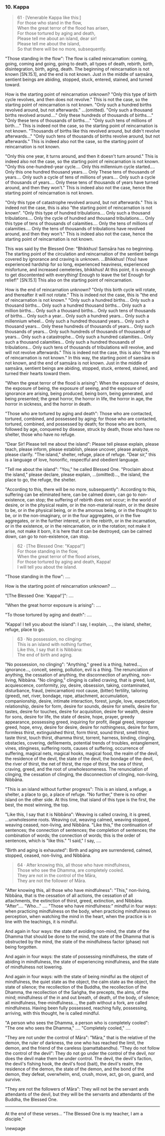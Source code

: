 ### 10. Kappa

> 61 &middot; [Venerable Kappa like this:]  
For those who stand in the flow,  
When the great terror of the flood has arisen,  
For those tortured by aging and death,  
Please tell me about an island, dear sir!  
Please tell me about the island,  
So that there will be no more, subsequently.

"Those standing in the flow": The flow is called reincarnation: coming, going,
coming and going, going to death, all types of death, rebirth, birth,
disintegration, birth, aging, death. The beginning of reincarnation is not known
[SN.15.1], and the end is not known. Just in the middle of saṃsāra, sentient
beings are abiding, stopped, stuck, entered, stained, and turned toward.

How is the starting point of reincarnation unknown? "Only this type of birth
cycle revolves, and then does not revolve." This is not the case, so the
starting point of reincarnation is not known. "Only such a hundred births
revolved around, but not afterwards." ...(omitted). "Only such a thousand births
revolved around...." Only these hundreds of thousands of births...." "Only these
tens of thousands of births...." "Only such tens of millions of birth...." This
is indeed not the case, so the starting point of reincarnation is not known.
"Thousands of births like this revolved around, but didn't revolve
afterwards..." "Only such tens of thousands of births revolve around, but not
afterwards." This is indeed also not the case, so the starting point of
reincarnation is not known.

"Only this one year, it turns around, and then it doesn't turn around." This is
indeed also not the case, so the starting point of reincarnation is not known.
"Only this one-hundred-year cycle.... Only this millennium cycle started....
Only this one hundred thousand years.... Only These tens of thousands of
years.... Only such a cycle of tens of millions of years.... Only such a cycle
of thousands of years.... Only these tens of thousands of years have turned
around, and then they won't." This is indeed also not the case, hence the
starting point of reincarnation is not known.

"Only this type of catastrophe revolved around, but not afterwards." This is
indeed not the case, this is also "the starting point of reincarnation is not
known". "Only this type of hundred tribulations.... Only such a thousand
tribulations.... Only the cycle of hundred and thousand tribulations.... Only
this type of tens of thousands of calamities.... Only the tens of millions of
calamities.... Only the tens of thousands of tribulations have revolved around,
and then they won't." This is indeed also not the case, hence the starting point
of reincarnation is not known.

This was said by the Blessed One: "Bhikkhus! Saṃsāra has no beginning. The
starting point of the circulation and reincarnation of the sentient beings
covered by ignorance and craving is unknown. ...Bhikkhus! (You) have experienced
hardship for so long, experienced heaviness, experienced misfortune, and
increased cemeteries, bhikkhus! At this point, it is enough to get discontented
with everything! Enough to leave the tie! Enough for relief!" [SN.15.1] This
also on the starting point of reincarnation.

How is the end of reincarnation unknown? "Only this birth cycle will rotate, and
thereafter it will not rotate." This is indeed not the case, this is "the end of
reincarnation is not known." "Only such a hundred births... Only such a thousand
births... Only such a hundred thousand births... Only such a million births...
Only such a thousand births... Only such tens of thousands of births... Only
such a year... Only such a hundred years... Only such a millennium wheel... Only
such a hundred thousand years... Only such a thousand years... Only these
hundreds of thousands of years... Only such thousands of years... Only such
hundreds of thousands of thousands of years... Only such a catastrophe... Only
such a hundred calamities... Only such a thousand calamities... Only such a
hundred thousands of tribulations... Only such tens of thousands of tribulations
will revolve, and will not revolve afterwards." This is indeed not the case,
this is also "the end of reincarnation is not known." In this way, the starting
point of saṃsāra is not known, and the end of saṃsāra is not known. Just in the
middle of saṃsāra, sentient beings are abiding, stopped, stuck, entered,
stained, and turned their hearts toward them.

"When the great terror of the flood is arising": When the exposure of desire,
the exposure of being, the exposure of seeing, and the exposure of ignorance are
arising, being produced, being born, being generated, and being presented; the
great horror, the horror in life, the horror in age, the horror in sickness, and
the horror in death.

"Those who are tortured by aging and death": Those who are contacted, tortured,
combined, and possessed by aging; for those who are contacted, tortured,
combined, and possessed by death; for those who are born, followed by age,
conquered by disease, struck by death, those who have no shelter, those who have
no refuge.

"Dear Sir! Please tell me about the island": Please tell please explain, please
teach, please inform, please establish, please uncover, please analyze, please
clarify. "The island," shelter, refuge, place of refuge. "Dear sir," this is a
language of love, honorific, respectful and obedient language.

"Tell me about the island": "You," he called Blessed One. "Proclaim about the
island," please declare, please explain, ...(omitted)..., the island, the place
to go, the refuge, the shelter.

"According to this, there will be no more, subsequently": According to this,
suffering can be eliminated here, can be calmed down, can go to non-existence,
can stop; the suffering of rebirth does not occur; in the world of desire, or in
the physical realm, or in the non-material realm, or in the desire to be, or in
the physical being, or in the amorous being, or in the thought to be, or in the
non-imaginary, or in the four aggregates, or in the five aggregates, or in the
further interest, or in the rebirth, or in the incarnation, or in the existence,
or in the reincarnation, or in the rotation; not make it arise, not make it
born, it is here that it can be destroyed, can be calmed down, can go to
non-existence, can stop.

> 62 &middot; [The Blessed One: "Kappa!"]  
For those standing in the flow,  
When the great terror of the flood arises,  
For those tortured by aging and death, Kappa!  
I will tell you about the island.

"Those standing in the flow": ....

How is the starting point of reincarnation unknown? ....

"[The Blessed One: 'Kappa!']": ....

"When the great horror exposure is arising": ....

"To those tortured by aging and death": ....

"Kappa! I tell you about the island": I say, I explain, ..., the island,
shelter, refuge, place to go.

> 63 &middot; No possession, no clinging:  
This is an island with nothing further,  
Like this, I say that it is Nibbāna:  
The end of birth and aging.

"No possession, no clinging": "Anything," greed is a thing, hatred...,
ignorance..., conceit, seeing, pollution, evil is a thing. The renunciation of
anything, the cessation of anything, the disconnection of anything, non-living,
Nibbāna. "No clinging," clinging is called craving, that is greed, lust,
acquiescence, conformity, joy, desire, obsession, taking, contaminated,
disturbance, fraud, (reincarnation) root cause, (bitter) fertility, tailoring
(greed), net, river, bondage, rope, attachment, accumulation, companionship,
desire, intimate interaction, forest, jungle, love, expectation, relationship,
desire for form, desire for sounds, desire for smells, desire for tastes, desire
for touches, desire for acquisition, desire for wealth, desire for sons, desire
for life, the state of desire, hope, prayer, greedy appearance, possessing
greed, inquiring for profit, illegal greed, improper greed, hope, envy, desire
for desire, desire for nothingness, desire for form, formless thirst,
extinguished thirst, form thirst, sound thirst, smell thirst, taste thirst,
touch thirst, dhamma thirst, torrent, harness, binding, clinging, obstacles,
covering, defilements, potential trends of troubles, entanglement, vines,
stinginess, suffering roots, causes of suffering, occurrence of suffering,
magical nets, magical hooks, magical food, the realm of the devil, the residence
of the devil, the state of the devil, the bondage of the devil, the river of
thirst, the net of thirst, the rope of thirst, the sea of thirst, craving,
greed, and the root of unwholesomeness. The renunciation of clinging, the
cessation of clinging, the disconnection of clinging, non-living, Nibbāna.

"This is an island without further progress": This is an island, a refuge, a
shelter, a place to go, a place of refuge. "No further," there is no other
island on the other side. At this time, that island of this type is the first,
the best, the most winning, the top.

"Like this, I say that it is Nibbāna": Weaving is called craving, it is greed,
...unwholesome roots. Weaving cut, weaving calmed, weaving stopped, weaving
ceased, non-living, and Nibbāna. "Like this," the continuation of sentences; the
connection of sentences; the completion of sentences; the combination of words;
the connection of words; this is the order of sentences, which is "like this."
"I said," I say, ....

"Birth and aging is exhausted": Birth and aging are surrendered, calmed,
stopped, ceased, non-living, and Nibbāna.

> 64 &middot; After knowing this, all those who have mindfulness,  
Those who see the Dhamma, are completely cooled.  
They are not in the control of the Māra,  
They are not the follower of Māra.

"After knowing this, all those who have mindfulness": "This," non-living,
Nibbāna, that is the cessation of all actions, the cessation of all attachments,
the extinction of thirst, greed, extinction, and Nibbāna. "After".... "Who..."
.... "Those who have mindfulness:" mindful in four ways: when practicing
mindfulness on the body, when practicing mindfulness on perception, when
watching the mind in the heart, when the practice is in line with the teachings,
it is mindful.

And again in four ways: the state of avoiding non-mind, the state of the Dhamma
that should be done to the mind, the state of the Dhamma that is obstructed by
the mind, the state of the mindfulness factor (phase) not being forgotten.

And again in four ways: the state of possessing mindfulness, the state of
abiding in mindfulness, the state of experiencing mindfulness, and the state of
mindfulness not lowering.

And again in four ways: with the state of being mindful as the object of
mindfulness, the quiet state as the object, the calm state as the object, the
state of silence; the recollection of the Buddha, the recollection of the
Dhamma, the recollection of the Saṅgha, the precepts, the alms, of the mind;
mindfulness of the in and out breath, of death, of the body, of silence; all
mindfulness, free-mindfulness..., the path without a fork, are called
mindfulness. Having been fully possessed, reaching fully, possessing, arriving,
with this thought, he is called mindful.

"A person who sees the Dhamma, a person who is completely cooled": "The one who
sees the Dhamma," .... "Completely cooled," ....

"They are not under the control of Māra": "Māra," that is the relative of the
demon, the ruler of darkness, the one who has reached the limit, the demon, and
the friend of the careless (pamattabandhu). "They do not follow the control of
the devil": They do not go under the control of the devil, nor does the devil
make them be under control. The devil, the devil's faction, the devil's fishing
hook, the devil's food (bait), the devil's realm, the residence of the demon,
the state of the demon, and the bond of the demon, they defeat, overwhelm, end,
crush, move, act, go on, guard, and survive.

"They are not the followers of Māra": They will not be the servant ands
attendants of the devil, but they will be the servants and attendants of the
Buddha, the Blessed One.

---

At the end of these verses... "The Blessed One is my teacher, I am a disciple."

\newpage
